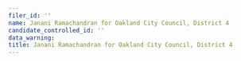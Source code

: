 ```yaml
---
filer_id: ''
name: Janani Ramachandran for Oakland City Council, District 4
candidate_controlled_id: ''
data_warning: 
title: Janani Ramachandran for Oakland City Council, District 4
---
```

